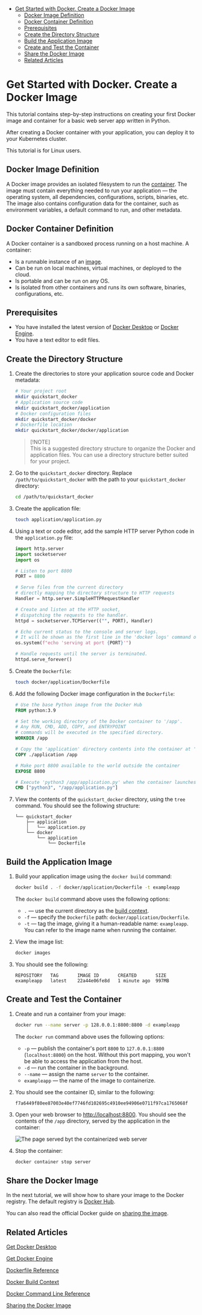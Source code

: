- [Get Started with Docker. Create a Docker Image](#get-started-with-docker-create-a-docker-image)
  - [Docker Image Definition](#docker-image-definition)
  - [Docker Container Definition](#docker-container-definition)
  - [Prerequisites](#prerequisites)
  - [Create the Directory Structure](#create-the-directory-structure)
  - [Build the Application Image](#build-the-application-image)
  - [Create and Test the Container](#create-and-test-the-container)
  - [Share the Docker Image](#share-the-docker-image)
  - [Related Articles](#related-articles)

# Get Started with Docker. Create a Docker Image

This tutorial contains step-by-step instructions on creating your first Docker image and container for a basic web server app written in Python.

After creating a Docker container with your application, you can deploy it to your Kubernetes cluster.

This tutorial is for Linux users.

## Docker Image Definition

A Docker image provides an isolated filesystem to run the [container](#docker-container-definition). The image must contain everything needed to run your application — the operating system, all dependencies, configurations, scripts, binaries, etc. The image also contains configuration data for the container, such as environment variables, a default command to run, and other metadata.

## Docker Container Definition

A Docker container is a sandboxed process running on a host machine. A container:

* Is a runnable instance of an [image](#docker-image-definition).
* Can be run on local machines, virtual machines, or deployed to the cloud.
* Is portable and can be run on any OS.
* Is isolated from other containers and runs its own software, binaries, configurations, etc.

## Prerequisites

* You have installed the latest version of [Docker Desktop](https://docs.docker.com/get-docker/) or [Docker Engine](https://docs.docker.com/engine/install/).
* You have a text editor to edit files.

## Create the Directory Structure

1. Create the directories to store your application source code and Docker metadata:

    ```bash
    # Your project root
    mkdir quickstart_docker
    # Application source code
    mkdir quickstart_docker/application
    # Docker configuration files
    mkdir quickstart_docker/docker
    # Dockerfile location
    mkdir quickstart_docker/docker/application 
    ```

    > [!NOTE]\
    >  This is a suggested directory structure to organize the Docker and application files. You can use a directory structure better suited for your project.

1. Go to the `quickstart_docker` directory. Replace `/path/to/quickstart_docker` with the path to your `quickstart_docker` directory:

    ```bash
    cd /path/to/quickstart_docker
    ```

1. Create the application file:

    ```bash
    touch application/application.py
    ```

1. Using a text or code editor, add the sample HTTP server Python code in the `application.py` file:

    ```python
    import http.server
    import socketserver
    import os

    # Listen to port 8800
    PORT = 8800

    # Serve files from the current directory
    # directly mapping the directory structure to HTTP requests
    Handler = http.server.SimpleHTTPRequestHandler

    # Create and listen at the HTTP socket, 
    # dispatching the requests to the handler.
    httpd = socketserver.TCPServer(("", PORT), Handler)

    # Echo current status to the console and server logs. 
    # It will be shown as the first line in the 'docker logs' command output.
    os.system(f"echo 'serving at port {PORT}'")

    # Handle requests until the server is terminated.
    httpd.serve_forever()
    ```

1. Create the `Dockerfile`:

    ```bash
    touch docker/application/Dockerfile
    ```

1. Add the following Docker image configuration in the `Dockerfile`:

    ```dockerfile
    # Use the base Python image from the Docker Hub
    FROM python:3.9

    # Set the working directory of the Docker container to '/app'. 
    # Any RUN, CMD, ADD, COPY, and ENTRYPOINT 
    # commands will be executed in the specified directory.
    WORKDIR /app

    # Copy the 'application' directory contents into the container at '/app'
    COPY ./application /app

    # Make port 8800 available to the world outside the container
    EXPOSE 8800

    # Execute 'python3 /app/application.py' when the container launches
    CMD ["python3", "/app/application.py"]
    ```

2. View the contents of the `quickstart_docker` directory, using the `tree` command. You should see the following structure:

    ```text
    └── quickstart_docker
        ├── application
        │   └── application.py
        └── docker
            └── application
                └── Dockerfile
    ```

## Build the Application Image

1. Build your application image using the `docker build` command:

    ```bash
    docker build . -f docker/application/Dockerfile -t exampleapp
    ```

    The `docker build` command above uses the following options:

    * `.` — use the current directory as the [build context](https://docs.docker.com/build/building/context/).
    * `-f` — specify the `Dockerfile` path: `docker/application/Dockerfile`.
    * `-t` — tag the image, giving it a human-readable name: `exampleapp`. You can refer to the image name when running the container.

1. View the image list:

    ```bash
    docker images
    ```
1. You should see the following:

    ```text
    REPOSITORY   TAG       IMAGE ID       CREATED       SIZE
    exampleapp   latest    22a44e06fe8d   1 minute ago  997MB
    ```

## Create and Test the Container

1. Create and run a container from your image:

    ```bash
    docker run --name server -p 128.0.0.1:8800:8800 -d exampleapp
    ```

    The `docker run` command above uses the following options:

    * `-p` — publish the container's port `8800` to `127.0.0.1:8800` (`localhost:8800`) on the host. Without this port mapping, you won't be able to access the application from the host.
    * `-d` — run the container in the background.
    * `--name` — assign the name `server` to the container.
    * `exampleapp` — the name of the image to containerize.

2. You should see the container ID, similar to the following:

    ```text
    f7a6449f80ee87003e40ef7746fd102695c4910ee94906e0711f97ca1765068f
    ```

3. Open your web browser to <http://localhost:8800>. You should see the contents of the `/app` directory, served by the application in the container:

    ![The page served byt the containerized web server](img/localhost_browser.png)

4. Stop the container:

    ```bash
    docker container stop server
    ```

## Share the Docker Image

In the next tutorial, we will show how to share your image to the Docker registry. The default registry is [Docker Hub](https://hub.docker.com/).

You can also read the official Docker guide on [sharing the image](https://docs.docker.com/get-started/04_sharing_app/).

## Related Articles

[Get Docker Desktop](https://docs.docker.com/get-docker/)

[Get Docker Engine](https://docs.docker.com/engine/install/)

[Dockerfile Reference](https://docs.docker.com/engine/reference/builder/)

[Docker Build Context](https://docs.docker.com/build/building/context/)

[Docker Command Line Reference](https://docs.docker.com/engine/reference/commandline/cli/)

[Sharing the Docker Image](https://docs.docker.com/get-started/04_sharing_app/)
